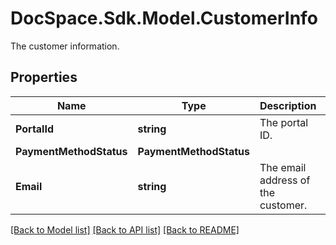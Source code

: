 # DocSpace.Sdk.Model.CustomerInfo
The customer information.

## Properties

Name | Type | Description | Notes
------------ | ------------- | ------------- | -------------
**PortalId** | **string** | The portal ID. | [optional] 
**PaymentMethodStatus** | **PaymentMethodStatus** |  | [optional] 
**Email** | **string** | The email address of the customer. | [optional] 

[[Back to Model list]](../README.md#documentation-for-models) [[Back to API list]](../README.md#documentation-for-api-endpoints) [[Back to README]](../README.md)

